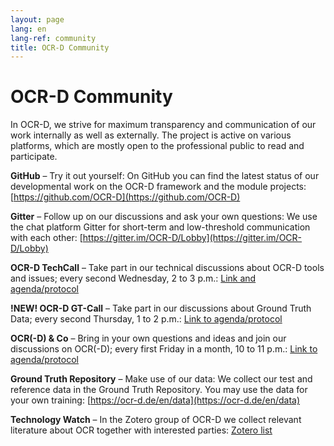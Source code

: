 ```yaml
---
layout: page
lang: en
lang-ref: community
title: OCR-D Community
---
```

# OCR-D Community

In OCR-D, we strive for maximum transparency and communication of our work
internally as well as externally. The project is active on various platforms,
which are mostly open to the professional public to read and participate.

**GitHub** – Try it out yourself: On GitHub you can find the latest status of our developmental work on the OCR-D framework and the module projects:  
[https://github.com/OCR-D](https://github.com/OCR-D)

**Gitter** – Follow up on our discussions and ask your own questions: We use the chat platform Gitter for short-term and low-threshold communication with each other:
[https://gitter.im/OCR-D/Lobby](https://gitter.im/OCR-D/Lobby)

**OCR-D TechCall** – Take part in our technical discussions about OCR-D tools and issues; every second Wednesday, 2 to 3 p.m.:
[Link and agenda/protocol](https://pad.gwdg.de/75dyxG6gS-e0Q04_fpm-ng)

**!NEW! OCR-D GT-Call** – Take part in our discussions about Ground Truth Data; every second Thursday, 1 to 2 p.m.:
[Link to agenda/protocol](https://pad.gwdg.de/3mceR3VcSUOJSFVnazaiig)

**OCR(-D) & Co** – Bring in your own questions and ideas and join our discussions on OCR(-D); every first Friday in a month, 10 to 11 p.m.:
[Link to agenda/protocol](https://pad.gwdg.de/4DOfRl42RIeAQYDaimFx-w)

**Ground Truth Repository** – Make use of our data: We collect our test and reference data in the Ground Truth Repository. You may use the data for your own training: 
[https://ocr-d.de/en/data](https://ocr-d.de/en/data)

**Technology Watch** – In the Zotero group of OCR-D we collect relevant literature about OCR together with interested parties:
[Zotero list](https://www.zotero.org/groups/ocr-d)

